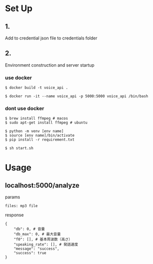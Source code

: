 # Set Up
## 1.
Add to credential json file to credentials folder

## 2. 
Environment construction and server startup
### use docker
```
$ docker build -t voice_api .

$ docker run -it --name voice_api -p 5000:5000 voice_api /bin/bash
```

### dont use docker
```
$ brew install ffmpeg # macos
$ sudo apt-get install ffmpeg # ubuntu

$ python -m venv [env name]
$ source [env name]/bin/activate
$ pip install -r requirement.txt

$ sh start.sh
```

# Usage
## localhost:5000/analyze
params
```
files: mp3 file
```

response
```
{
    "db": 0, # 音量
    "db_max": 0, # 最大音量
    "f0": [], # 基本周波数（高さ）
    "speaking_rate": [], # 発話速度
    "message": "success",
    "success": true
}
```
